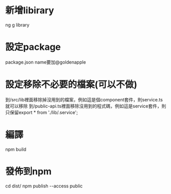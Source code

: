 


# 新增libirary
ng g library <name> 

# 設定package
package.json name要加@goldenapple

# 設定移除不必要的檔案(可以不做)
到<name>/src/lib裡面移除掉沒用到的檔案，例如這是個component套件，則service.ts就可以移除
到<name>/public-api.ts裡面移除沒用到的程式碼，例如這是service套件，則只保留export * from './lib/<name>.service';

# 編譯
npm build <name>

# 發佈到npm
cd dist/<name>
npm publish --access public